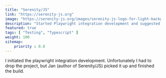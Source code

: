 ```yaml
---
title: "Serenity/JS"
link: "https://serenity-js.org"
image: "https://serenity-js.org/images/serenity-js-logo-for-light-backgrounds.svg"
description: "Started Playwright integration development and suggested the current API for Serenity/JS 3."
featured: true
tags: [ "Testing", "Typescript" ]
weight: 100
sitemap: 
    priority : 0.8
---
```


I initiated the playwright integration development. Unfortunately I had to drop the project, but Jan (author of Serenity/JS) picked it up and finished the build.

